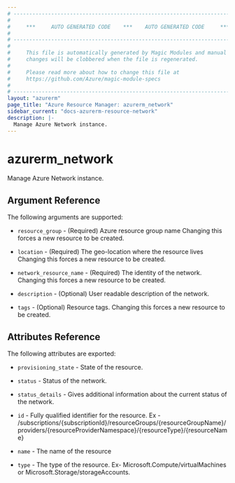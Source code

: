 ```yaml
---
# ----------------------------------------------------------------------------
#
#     ***     AUTO GENERATED CODE    ***    AUTO GENERATED CODE     ***
#
# ----------------------------------------------------------------------------
#
#     This file is automatically generated by Magic Modules and manual
#     changes will be clobbered when the file is regenerated.
#
#     Please read more about how to change this file at
#     https://github.com/Azure/magic-module-specs
#
# ----------------------------------------------------------------------------
layout: "azurerm"
page_title: "Azure Resource Manager: azurerm_network"
sidebar_current: "docs-azurerm-resource-network"
description: |-
  Manage Azure Network instance.
---
```


# azurerm_network

Manage Azure Network instance.


## Argument Reference

The following arguments are supported:

* `resource_group` - (Required) Azure resource group name Changing this forces a new resource to be created.

* `location` - (Required) The geo-location where the resource lives Changing this forces a new resource to be created.

* `network_resource_name` - (Required) The identity of the network. Changing this forces a new resource to be created.

* `description` - (Optional) User readable description of the network.

* `tags` - (Optional) Resource tags. Changing this forces a new resource to be created.

## Attributes Reference

The following attributes are exported:

* `provisioning_state` - State of the resource.

* `status` - Status of the network.

* `status_details` - Gives additional information about the current status of the network.

* `id` - Fully qualified identifier for the resource. Ex - /subscriptions/{subscriptionId}/resourceGroups/{resourceGroupName}/providers/{resourceProviderNamespace}/{resourceType}/{resourceName}

* `name` - The name of the resource

* `type` - The type of the resource. Ex- Microsoft.Compute/virtualMachines or Microsoft.Storage/storageAccounts.
